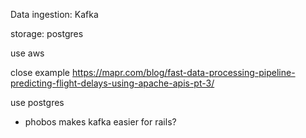 Data ingestion: Kafka

storage: postgres

use aws

close example https://mapr.com/blog/fast-data-processing-pipeline-predicting-flight-delays-using-apache-apis-pt-3/

use postgres

- phobos makes kafka easier for rails?
